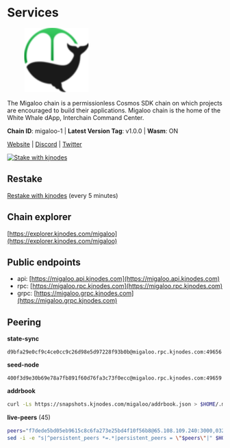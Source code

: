 # Services

<figure><img src="https://raw.githubusercontent.com/kj89/cosmos-images/main/logos/migaloo.png" width="150" alt=""><figcaption></figcaption></figure>

The Migaloo chain is a permissionless Cosmos SDK chain on which  projects are encouraged to build their applications. Migaloo chain  is the home of the White Whale dApp, Interchain Command Center.

**Chain ID**: migaloo-1 | **Latest Version Tag**: v1.0.0 | **Wasm**: ON

[Website](https://whitewhale.money) | [Discord](https://discord.gg/AyvcgD4jy3) | [Twitter](https://twitter.com/WhiteWhaleDefi)

[![Stake with kjnodes](https://i.ibb.co/cr44Q8j/button-stake-with-kjnodes.png)](https://restake.app/migaloo/migaloovaloper1jxtgnfw3tatfh90ju9j76dfrt3yea0zw2vnr8v)

## Restake

[Restake with kjnodes](https://restake.app/migaloo/migaloovaloper1jxtgnfw3tatfh90ju9j76dfrt3yea0zw2vnr8v) (every 5 minutes)
## Chain explorer
[https://explorer.kjnodes.com/migaloo](https://explorer.kjnodes.com/migaloo)

## Public endpoints

* api: [https://migaloo.api.kjnodes.com](https://migaloo.api.kjnodes.com)
* rpc: [https://migaloo.rpc.kjnodes.com](https://migaloo.rpc.kjnodes.com)
* grpc: [https://migaloo.grpc.kjnodes.com](https://migaloo.grpc.kjnodes.com)

## Peering

**state-sync**

```text
d9bfa29e0cf9c4ce0cc9c26d98e5d97228f93b0b@migaloo.rpc.kjnodes.com:49656
```

**seed-node**

```text
400f3d9e30b69e78a7fb891f60d76fa3c73f0ecc@migaloo.rpc.kjnodes.com:49659
```

**addrbook**
```bash
curl -Ls https://snapshots.kjnodes.com/migaloo/addrbook.json > $HOME/.migalood/config/addrbook.json
```

**live-peers** (45)
```bash
peers="f7dede5bd05eb9615c8c6fa273e25bd4f10f56b8@65.108.109.240:3000,0326c9ee117587b7ebe3b26b00820642a8cf48ff@65.108.238.102:20756,32eed8c4079201b143d92860c9146b1d9e126aa2@168.119.89.8:26656,7e2bf7bdcc3b40a1dae4c9befb1ef1cb47d03c6d@65.108.10.37:26656,51ca404bbc73d07fc0d6529388c90f807c5acf0b@65.109.104.72:20756,3b3428d679faa1bd498b3554ca798de3a0d802c6@162.19.89.8:20756,80be85c4980deccaa2fbd710029f0eb660dadf9a@51.81.16.186:26656,98e489fc375c4dd26eb0d2410fab4e1ab049f61b@144.126.141.236:26656,dfb44159d26b62affd7112367e082b2397bbff15@65.108.136.206:26656,9c77e7e841e1e5231d0f793dfbe051e9cbb13747@94.79.54.137:16656,36e1c376a0c5da53382a8ccb081d6a3e4831d165@65.108.234.59:26666,9f55d181ba68c2a7b62d065fa5974bc1ada7395f@188.165.252.51:26656,0c38efdc028867765e68f02979958468384ad087@51.89.155.2:23656,59c74642d0ec4d012dd7bd0a7e5af1eadf2061b2@65.109.30.183:26656,c616069071f0864b5b0e995f8d8961536b41ab62@15.204.141.36:26656,a834ef7ec0a65ac7c5bf976a9af5adb3a71d7a19@65.108.8.247:20756,6870906f86e474d88d077c7c55af36debe49da04@178.162.165.194:7095,d9bfa29e0cf9c4ce0cc9c26d98e5d97228f93b0b@65.109.88.38:49656,b3538ee0cf0245a5d7d7c1ef82cdf4a60e7d36ed@173.215.85.171:20080,a46ad42b84690a2af0071f20337182b3bfba75fc@38.146.3.130:20756,95a68d5280d9a3ae6d688e89bd4e4fe295b11a92@31.156.88.34:26656,45a88789d86553f6cd7c7ee48786847e462e7dd6@5.75.161.219:26656,20a8ee3728b358f9de624febd85464eb89dddd37@50.250.156.59:36656,e3fee82bd16509145c45b3dc0b8f4db25315078e@212.227.13.120:26656,ba6f2c1a1174fbc19e1fff75922f56c779d788d8@38.146.3.131:20756,d20e91b12956469860da37a8e538305dad8d23d4@185.119.118.110:4000,9780ea85f4d0f4cb5ebca14992ce11ebe1982d35@188.172.229.26:26656,4236750928a4dcb742e50e30e500ebc9ee39f240@35.223.246.103:26656,2e71dbd7d4c079ba7894c5287291c17ba58a6504@141.95.47.78:26656,e39876398a43c0f9b93b5a82d8e38fa57c0373b5@65.109.89.19:20756,6801b2f80cdb6a02fbc7e23e1e1d393788e37e84@64.5.123.231:26656,45c246b7f17bb9d95a3155e53ae32850de03d946@195.14.6.2:26656,0f1d4faac06ce19b964a7e5db063b328e58fdc6f@65.108.141.109:46656,ccaccdf6bafcb57197d86a1420a289cd39fe0ae9@85.10.200.231:8095,554eb4a15e05af8317c3f98d6efd51d1ace1bc9c@146.59.85.223:20756,5429bc670b77cd9c61481912ea194bea8aa6d0cd@51.81.155.189:20756,ad4a3df80407d721cad9ea4b7016b7f5a7775bfe@162.55.239.79:26665,2b9c4fd6be5b779417bc5bd392bdefc81a08720a@35.90.134.158:33656,58a97513b4b96aaa4ca85445e740208cfc7c0af2@162.19.81.219:27502,ebc272824924ea1a27ea3183dd0b9ba713494f83@195.3.220.136:27096,1efa54b5e318fad742f060d3938a963333bd8ae9@142.93.189.65:26656,e91f650bb3d5b66762093150718af358c6355cc5@15.235.10.35:36656,9755cab2585a2794453a5b396ef13b893393366f@65.108.212.224:46678,013226057046995f2fa6cbaaa4a1d90508ddc2c1@195.201.222.82:26013,327fb12682b6450564330abec78f13fa35bd9b78@37.187.149.73:26706"
sed -i -e "s|^persistent_peers *=.*|persistent_peers = \"$peers\"|" $HOME/.migalood/config/config.toml
```
